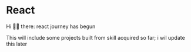 # React
Hi 👋👋 there:
react journey has begun

This will include some projects built from skill acquired so far; i wil update this later